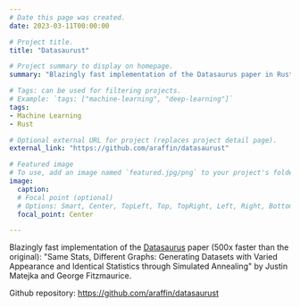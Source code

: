 ```yaml
---
# Date this page was created.
date: 2023-03-11T00:00:00

# Project title.
title: "Datasaurust"

# Project summary to display on homepage.
summary: "Blazingly fast implementation of the Datasaurus paper in Rust. Same Stats, Different Graphs. "

# Tags: can be used for filtering projects.
# Example: `tags: ["machine-learning", "deep-learning"]`
tags:
- Machine Learning
- Rust

# Optional external URL for project (replaces project detail page).
external_link: "https://github.com/araffin/datasaurust"

# Featured image
# To use, add an image named `featured.jpg/png` to your project's folder.
image:
  caption:
  # Focal point (optional)
  # Options: Smart, Center, TopLeft, Top, TopRight, Left, Right, BottomLeft, Bottom, BottomRight
  focal_point: Center

---
```


Blazingly fast implementation of the [Datasaurus](https://www.research.autodesk.com/publications/same-stats-different-graphs/) paper (500x faster than the original): "Same Stats, Different Graphs: Generating Datasets with Varied Appearance and Identical Statistics through Simulated Annealing" by Justin Matejka and George Fitzmaurice.

Github repository: https://github.com/araffin/datasaurust
